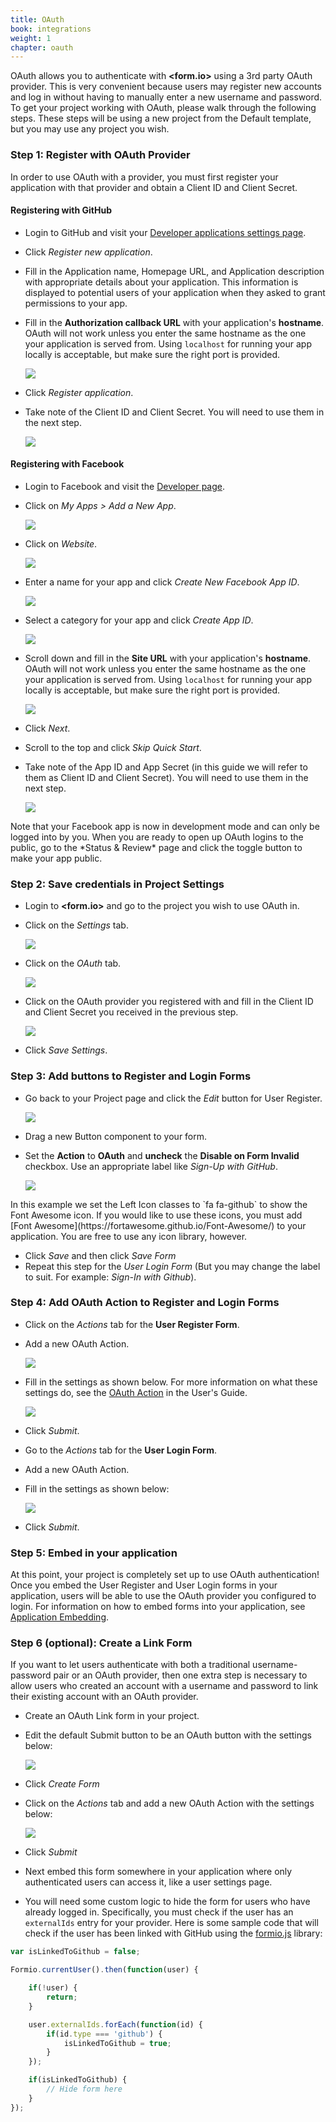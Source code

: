 ```yaml
---
title: OAuth
book: integrations
weight: 1
chapter: oauth
---
```


OAuth allows you to authenticate with **&lt;<span class="text-primary">form</span>.<span class="text-secondary">io</span>&gt;** using a 3rd party OAuth provider. This is very convenient because users may register new accounts and log in without having to manually enter a new username and password. To get your project working with OAuth, please walk through the following steps. These steps will be using a new project from the Default template, but you may use any project you wish.

### Step 1: Register with OAuth Provider

In order to use OAuth with a provider, you must first register your application with that provider and obtain a Client ID and Client Secret.

#### Registering with GitHub

 - Login to GitHub and visit your [Developer applications settings page](https://github.com/settings/developers).
 - Click *Register new application*.
 - Fill in the Application name, Homepage URL, and Application description with appropriate details about your application. This information is displayed to potential users of your application when they asked to grant permissions to your app.
 - Fill in the **Authorization callback URL** with your application's **hostname**. OAuth will not work unless you enter the same hostname as the one your application is served from. Using `localhost` for running your app locally is acceptable, but make sure the right port is provided.

    ![](/assets/img/oauth/github-app-settings-edit.png)

 - Click *Register application*.
 - Take note of the Client ID and Client Secret. You will need to use them in the next step.

    ![](/assets/img/oauth/github-app-settings-view.png)

#### Registering with Facebook

 - Login to Facebook and visit the [Developer page](https://developers.facebook.com/).
 - Click on *My Apps > Add a New App*.

    ![](/assets/img/oauth/facebook-front-page.png)

 - Click on *Website*.

    ![](/assets/img/oauth/facebook-new-app-type.png)

 - Enter a name for your app and click *Create New Facebook App ID*.

    ![](/assets/img/oauth/facebook-quick-start.png)

 - Select a category for your app and click *Create App ID*.

    ![](/assets/img/oauth/facebook-new-app-id.png)

 - Scroll down and fill in the **Site URL** with your application's **hostname**. OAuth will not work unless you enter the same hostname as the one your application is served from. Using `localhost` for running your app locally is acceptable, but make sure the right port is provided.

    ![](/assets/img/oauth/facebook-new-app-url.png)

 - Click *Next*.
 - Scroll to the top and click *Skip Quick Start*.
 - Take note of the App ID and App Secret (in this guide we will refer to them as Client ID and Client Secret). You will need to use them in the next step.

    ![](/assets/img/oauth/facebook-app-settings-view.png)

<p class="note" markdown="1">Note that your Facebook app is now in development mode and can only be logged into by you. When you are ready to open up OAuth logins to the public, go to the *Status & Review* page and click the toggle button to make your app public.</p>


### Step 2: Save credentials in Project Settings

 - Login to **&lt;<span class="text-primary">form</span>.<span class="text-secondary">io</span>&gt;** and go to the project you wish to use OAuth in.
 - Click on the *Settings* tab.

    ![](/assets/img/oauth/project-page.png)

 - Click on the *OAuth* tab.

    ![](/assets/img/oauth/project-settings-page.png)

 - Click on the OAuth provider you registered with and fill in the Client ID and Client Secret you received in the previous step.

    ![](/assets/img/oauth/project-oauth-settings-page.png)

 - Click *Save Settings*.

### Step 3: Add buttons to Register and Login Forms

 - Go back to your Project page and click the *Edit* button for User Register.

    ![](/assets/img/oauth/project-page-2.png)

 - Drag a new Button component to your form.

 - Set the **Action** to **OAuth** and **uncheck** the **Disable on Form Invalid** checkbox. Use an appropriate label like *Sign-Up with GitHub*.

    ![](/assets/img/oauth/project-oauth-button.png)

<p class="note" markdown="1">In this example we set the Left Icon classes to `fa fa-github` to show the Font Awesome icon. If you would like to use these icons, you must add [Font Awesome](https://fortawesome.github.io/Font-Awesome/) to your application. You are free to use any icon library, however.</p>

 - Click *Save* and then click *Save Form*
 - Repeat this step for the *User Login Form* (But you may change the label to suit. For example: *Sign-In with Github*).

### Step 4: Add OAuth Action to Register and Login Forms

 - Click on the *Actions* tab for the **User Register Form**.
 - Add a new OAuth Action.

    ![](/assets/img/oauth/project-form-actions.png)

 - Fill in the settings as shown below. For more information on what these settings do, see the [OAuth Action](/userguide/#action-oauth) in the User's Guide.

    ![](/assets/img/oauth/project-register-oauth-action-edit.png)

 - Click *Submit*.
 - Go to the *Actions* tab for the **User Login Form**.
 - Add a new OAuth Action.
 - Fill in the settings as shown below:

    ![](/assets/img/oauth/project-login-oauth-action-edit.png)

 - Click *Submit*.

### Step 5: Embed in your application

At this point, your project is completely set up to use OAuth authentication! Once you embed the User Register and User Login forms in your application, users will be able to use the OAuth provider you configured to login. For information on how to embed forms into your application, see [Application Embedding](/embedding).

### Step 6 (optional): Create a Link Form

If you want to let users authenticate with both a traditional username-password pair or an OAuth provider, then one extra step is necessary to allow users who created an account with a username and password to link their existing account with an OAuth provider.

 - Create an OAuth Link form in your project.
 - Edit the default Submit button to be an OAuth button with the settings below:

    ![](/assets/img/oauth/project-oauth-link-button.png)

 - Click *Create Form*
 - Click on the *Actions* tab and add a new OAuth Action with the settings below:

    ![](/assets/img/oauth/project-link-oauth-action-edit.png)

 - Click *Submit*
 - Next embed this form somewhere in your application where only authenticated users can access it, like a user settings page. 
 - You will need some custom logic to hide the form for users who have already logged in. Specifically, you must check if the user has an `externalIds` entry for your provider. Here is some sample code that will check if the user has been linked with GitHub using the [formio.js](https://github.com/formio/formio.js) library:

```javascript
var isLinkedToGithub = false;

Formio.currentUser().then(function(user) {

    if(!user) {
        return;
    }

    user.externalIds.forEach(function(id) {
        if(id.type === 'github') {
            isLinkedToGithub = true;
        }
    });

    if(isLinkedToGithub) {
        // Hide form here
    }
});
```
